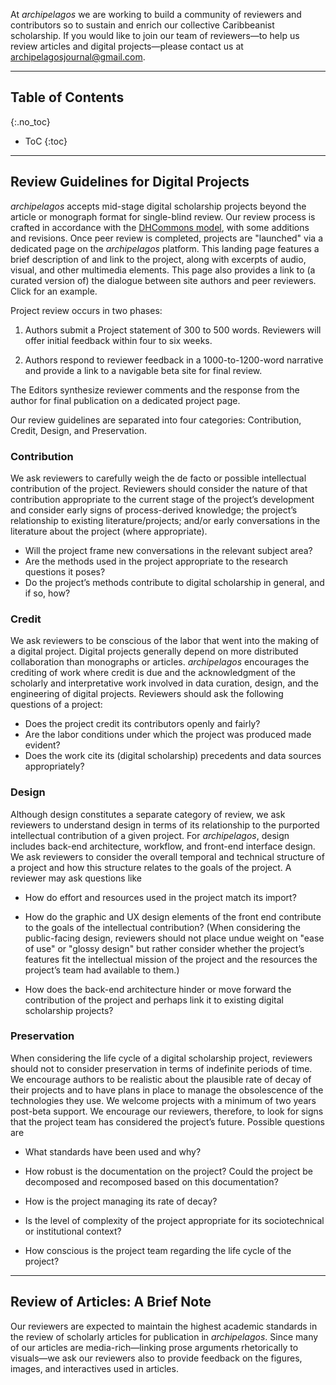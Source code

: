 At *archipelagos* we are working to build a community of reviewers and contributors so to sustain and enrich our collective Caribbeanist scholarship. If you would like to join our team of reviewers—to help us review articles and digital projects—please contact us at archipelagosjournal@gmail.com.

---

## Table of Contents
{:.no_toc}

* ToC
{:toc}

---

## Review Guidelines for Digital Projects

*archipelagos* accepts mid-stage digital scholarship projects beyond
the article or monograph format for single-blind review. Our review
process is crafted in accordance with the [DHCommons
model](http://dhcommons.org/journal/submission-guidelines), with some
additions and revisions. Once peer review is completed, projects are
"launched" via a dedicated page on the *archipelagos* platform. This
landing page features a brief description of and link to the project,
along with excerpts of audio, visual, and other multimedia elements.
This page also provides a link to (a curated version of) the dialogue
between site authors and peer reviewers. Click for an example.

Project review occurs in two phases:

1.  Authors submit a Project statement of 300 to 500 words. Reviewers will offer
    initial feedback within four to six weeks.

2.  Authors respond to reviewer feedback in a 1000-to-1200-word
    narrative and provide a link to a navigable beta site for
    final review.

The Editors synthesize reviewer comments and the response from the
author for final publication on a dedicated project page.

Our review guidelines are separated into four categories: Contribution,
Credit, Design, and Preservation.

### Contribution

We ask reviewers to carefully weigh the de facto or possible
intellectual contribution of the project. Reviewers should consider the
nature of that contribution appropriate to the current stage of the
project’s development and consider early signs of process-derived
knowledge; the project’s relationship to existing literature/projects;
and/or early conversations in the literature about the project (where
appropriate).

- Will the project frame new conversations in the relevant subject
  area?
- Are the methods used in the project appropriate to the research
  questions it poses?
- Do the project’s methods contribute to digital scholarship in
  general, and if so, how?

### Credit

We ask reviewers to be conscious of the labor that went into the making
of a digital project. Digital projects generally depend on more
distributed collaboration than monographs or articles. *archipelagos*
encourages the crediting of work where credit is due and the
acknowledgment of the scholarly and interpretative work involved in data
curation, design, and the engineering of digital projects. Reviewers
should ask the following questions of a project:

- Does the project credit its contributors openly and fairly?
- Are the labor conditions under which the project was produced made
  evident?
- Does the work cite its (digital scholarship) precedents and data
  sources appropriately?

### Design

Although design constitutes a separate category of review, we ask
reviewers to understand design in terms of its relationship to the
purported intellectual contribution of a given project. For *archipelagos*, design includes back-end architecture, workflow, and
front-end interface design. We ask reviewers to consider the overall
temporal and technical structure of a project and how this structure
relates to the goals of the project. A reviewer may ask questions like

-   How do effort and resources used in the project match its import?

-   How do the graphic and UX design elements of the front end
    contribute to the goals of the intellectual contribution? (When
    considering the public-facing design, reviewers should not place
    undue weight on "ease of use" or "glossy design" but rather consider
    whether the project’s features fit the intellectual mission of the
    project and the resources the project’s team had available to them.)

-   How does the back-end architecture hinder or move forward the
    contribution of the project and perhaps link it to existing digital
    scholarship projects?

### Preservation

When considering the life cycle of a digital scholarship project,
reviewers should not to consider preservation in terms of indefinite
periods of time. We encourage authors to be realistic about the
plausible rate of decay of their projects and to have plans in place to
manage the obsolescence of the technologies they use. We welcome
projects with a minimum of two years post-beta support. We encourage our
reviewers, therefore, to look for signs that the project team has
considered the project’s future. Possible questions are

-   What standards have been used and why?

-   How robust is the documentation on the project? Could the project be
    decomposed and recomposed based on this documentation?

-   How is the project managing its rate of decay?

-   Is the level of complexity of the project appropriate for its
    sociotechnical or institutional context?

-   How conscious is the project team regarding the life cycle of the
    project?

---

## Review of Articles: A Brief Note

Our reviewers are expected to maintain the highest academic standards in
the review of scholarly articles for publication in *archipelagos*.
Since many of our articles are media-rich—linking prose arguments
rhetorically to visuals—we ask our reviewers also to provide feedback on
the figures, images, and interactives used in articles.


